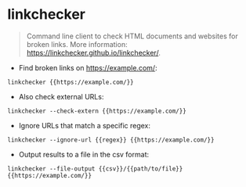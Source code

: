 # linkchecker

> Command line client to check HTML documents and websites for broken links.
> More information: <https://linkchecker.github.io/linkchecker/>.

- Find broken links on https://example.com/:

`linkchecker {{https://example.com/}}`

- Also check external URLs:

`linkchecker --check-extern {{https://example.com/}}`

- Ignore URLs that match a specific regex:

`linkchecker --ignore-url {{regex}} {{https://example.com/}}`

- Output results to a file in the csv format:

`linkchecker --file-output {{csv}}/{{path/to/file}} {{https://example.com/}}`
